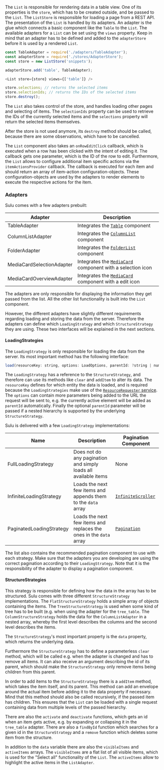 The `List` is responsible for rendering data in a table view. One of its properties is the `store`, which has to be
created outside, and be passed to the `List`. The `ListStore` is responsible for loading a page from a
REST API. The presentation of the `List` is handled by its adapters. An adapter is the glue which connects a basic
component like the `Table` to the `List`. The available adapters for a `List` can be set using the `views`
property. Keep in mind that an adapter has to be defined and added to the `adapterStore` before it is used by a
rendered `List`.

```javascript static
const TableAdapter = require('./adapters/TableAdapter');
const adapterStore = require('./stores/AdapterStore');
const store = new ListStore('snippets');

adapterStore.add('table', TableAdapter);

<List store={store} views={['table']} />

store.selections; // returns the selected items
store.selectionIds; // returns the IDs of the selected items
store.destroy();
```

The `List` also takes control of the store, and handles loading other pages and selecting of items. The
`selectionIds` property can be used to retrieve the IDs of the currently selected items and the `selections` property
will return the selected items themselves.

After the store is not used anymore, its `destroy` method should be called, because there are some observations, which
have to be cancelled.

The `List` component also takes an `onRowEditClick` callback, which is executed when a row has been clicked with
the intent of editing it. The callback gets one parameter, which is the ID of the row to edit.
Furthermore, the `List` allows to configure additional item specific actions via the `itemActionsProvider` callback. 
The callback is executed for each item and should return an array of item-action configuration-objects. These 
configuration-objects are used by the adapters to render elements to execute the respective actions for the item.

### Adapters

Sulu comes with a few adapters prebuilt:

| Adapter                   | Description                                                              |
| ------------------------- | ------------------------------------------------------------------------ |
| TableAdapter              | Integrates the [`Table`](#table) component                               |
| ColumnListAdapter         | Integrates the [`ColumnList`](#columnlist) component                     |
| FolderAdapter             | Integrates the [`FolderList`](#folderlist) component                     |
| MediaCardSelectionAdapter | Integrates the [`MediaCard`](#mediacard) component with a selection icon |
| MediaCardOverviewAdapter  | Integrates the [`MediaCard`](#mediacard) component with a edit icon      |

The adapters are only responsible for displaying the information they get passed from the list. All the other
list functionality is built into the `List` component.

However, the different adapters have slightly different requirements regarding loading and storing the data from the
server. Therefore the adapters can define which `LoadingStrategy` and which `StructureStrategy` they are using. These
two interfaces will be explained in the next sections.

#### LoadingStrategies

The `LoadingStrategy` is only responsible for loading the data from the server. Its most important method has the
following interface:

```javascript static
load(resourceKey: string, options: LoadOptions, parentId: ?string | number)
```

The `LoadingStrategy` has a reference to the `StructureStrategy`, and therefore can use its methods like `clear` and
`addItem` to alter its data. The `resourceKey` defines for which entity the data is loaded, and is required because
the `LoadingStrategies` make use of the [`ResourceRequester` service](#resourcerequester). The `options` can contain
more parameters being added to the URL the request will be sent to, e.g. the currently active element will be added as
`parentId` automatically. Finally the optional `parentId` parameter will be passed if a nested hierarchy is supported by
the underlying `StructureStrategy`.

Sulu is delivered with a few `LoadingStrategy` implementations:

| Name                     | Description                                                        | Pagination Component                    |
| ------------------------ | ------------------------------------------------------------------ | --------------------------------------- |
| FullLoadingStrategy      | Does not do any pagination and simply loads all available items    | None                                    |
| InfiniteLoadingStrategy  | Loads the next few items and appends them to the `data` array      | [`InfiniteScroller`](#infinitescroller) |
| PaginatedLoadingStrategy | Loads the next few items and replaces the ones in the `data` array | [`Pagination`](#pagination)             |

The list also contains the recommended pagination component to use with each strategy. Make sure that the adapters you
are developing are using the correct pagination according to their `LoadingStrategy`. Note that it is the
responsibility of the adapter to display a pagination component.

#### StructureStrategies

This strategy is responsible for defining how the data in the array has to be structured. Sulu comes with three
different `StructureStrategy` implementations. The `FlatStructureStrategy` holds a simple array of objects containing the items. The `TreeStructureStrategy` is used when some kind of tree has to be built (e.g. when using the adapter for
the `tree_table`. The `ColumnStructureStrategy` holds the data for the `ColumnListAdapter` in a nested array, whereby
the first level describes the columns and the second level describes the items.

The `StructureStrategy`'s most important property is the `data` property, which returns the underlying data.

Furthermore the `StructureStrategy` has to define a parameterless `clear` method, which will be called e.g. when the
adapter is changed and has to remove all items. It can also receive an argument describing the id of its parent, which
should make the `StructureStrategy` only remove items being children from this parent.

In order to add items to the `StructureStrategy` there is a `addItem` method, which takes the item itself, and its
parent. This method can add an envelope around the actual item before adding it to the data property if necessary.
Mind that this method should also be called recursively, if the passed item has children. This ensures that the
`List` can be loaded with a single request containing data from multiple levels of the passed hierarchy.

There are also the `activate` and `deactivate` functions, which gets an id when an item gets active, e.g. by expanding
or collapsing it in the `tree_table` adapter. There are also a `findById` function which searches for a given id in
the `StructureStrategy` and a `remove` function which deletes some item from the structure.

In addition to the `data` variable there are also the `visibleItems` and `activeItems` arrays. The `visibleItems` are
a flat list of all visible items, which is used for the "Select all" functionality of the `List`. The
`activeItems` allow to highlight the active items in the `ListAdapter`.
